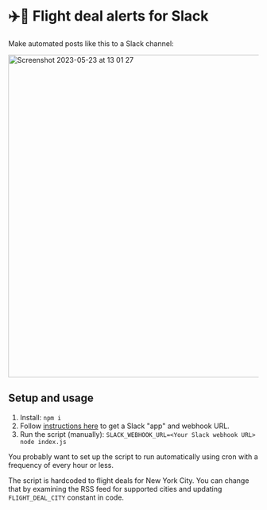 # ✈️🔔 Flight deal alerts for Slack

Make automated posts like this to a Slack channel:

<img width="650" alt="Screenshot 2023-05-23 at 13 01 27" src="https://github.com/liddiard/flight-deal-alerts/assets/3317632/715fc482-72b9-4182-9024-22999ef64791">

## Setup and usage

1. Install: `npm i`
2. Follow [instructions here](https://api.slack.com/messaging/webhooks) to get a Slack "app" and webhook URL.
2. Run the script (manually): `SLACK_WEBHOOK_URL=<Your Slack webhook URL> node index.js`

You probably want to set up the script to run automatically using cron with a frequency of every hour or less. 

The script is hardcoded to flight deals for New York City. You can change that by examining the RSS feed for supported cities and updating `FLIGHT_DEAL_CITY` constant in code.
